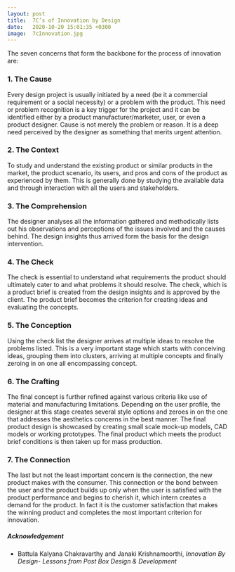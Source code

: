 ```yaml
---
layout: post
title:  7C’s of Innovation by Design 
date:   2020-10-20 15:01:35 +0300
image:  7cInnovation.jpg
---
```

The seven concerns that form the backbone for the process of innovation are:

### 1. The Cause 

Every design project is usually initiated by a need (be it a commercial requirement or a social necessity) or a problem with the product. This need or problem recognition is a key trigger for the project and it can be identified either by a product manufacturer/marketer, user, or even a product designer. Cause is not merely the problem or reason. It is a deep need perceived by the designer as something that merits urgent attention.


### 2. The Context

To study and understand the existing product or similar products in the market, the product
scenario, its users, and pros and cons of the product as experienced by them. This is generally
done by studying the available data and through interaction with all the users and stakeholders.

### 3. The Comprehension

The designer analyses all the information gathered and methodically lists out his observations
and perceptions of the issues involved and the causes behind. The design insights thus arrived
form the basis for the design intervention.

### 4. The Check

The check is essential to understand what requirements the product should ultimately cater to
and what problems it should resolve. The check, which is a product brief is created from the
design insights and is approved by the client. The product brief becomes the criterion for
creating ideas and evaluating the concepts.

### 5. The Conception

Using the check list the designer arrives at multiple ideas to resolve the problems listed. This is a
very important stage which starts with conceiving ideas, grouping them into clusters, arriving at
multiple concepts and finally zeroing in on one all encompassing concept. 

### 6. The Crafting 

The final concept is further refined against various criteria like use of material and manufacturing
limitations. Depending on the user profile, the designer at this stage creates several style
options and zeroes in on the one that addresses the aesthetics concerns in the best manner.
The final product design is showcased by creating small scale mock-up models, CAD models or
working prototypes. The final product which meets the product brief conditions is then taken up
for mass production.

### 7. The Connection

The last but not the least important concern is the connection, the new product makes with the
consumer. This connection or the bond between the user and the product builds up only when
the user is satisfied with the product performance and begins to cherish it, which intern creates a
demand for the product. In fact it is the customer satisfaction that makes the winning product
and completes the most important criterion for innovation.

##### Acknowledgement

* Battula Kalyana Chakravarthy and Janaki Krishnamoorthi, *Innovation By Design- Lessons from Post Box Design & Development* 
